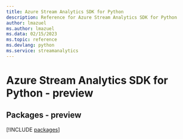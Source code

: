 ```yaml
---
title: Azure Stream Analytics SDK for Python
description: Reference for Azure Stream Analytics SDK for Python
author: lmazuel
ms.author: lmazuel
ms.data: 02/15/2023
ms.topic: reference
ms.devlang: python
ms.service: streamanalytics
---
```

# Azure Stream Analytics SDK for Python - preview
## Packages - preview
[!INCLUDE [packages](stream-analytics-index.md)]